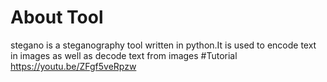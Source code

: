 # About Tool 
stegano is a steganography tool written in python.It is used to encode text in images as well as decode text from images 
#Tutorial
https://youtu.be/ZFgf5veRpzw

